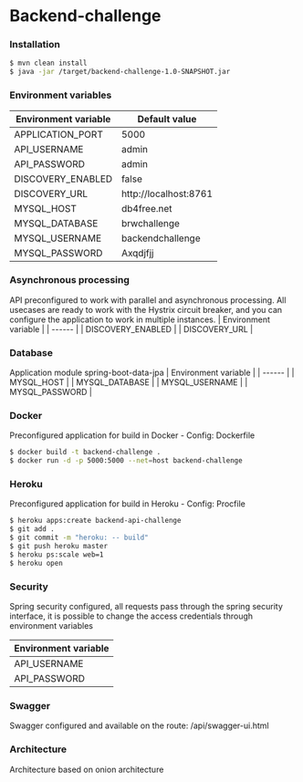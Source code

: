 # Backend-challenge


### Installation

```sh
$ mvn clean install
$ java -jar /target/backend-challenge-1.0-SNAPSHOT.jar
```

### Environment variables

| Environment variable | Default value |
| ------ | ------ |
| APPLICATION_PORT | 5000 |
| API_USERNAME | admin |
| API_PASSWORD | admin |
| DISCOVERY_ENABLED | false |
| DISCOVERY_URL | http://localhost:8761 |
| MYSQL_HOST | db4free.net |
| MYSQL_DATABASE | brwchallenge |
| MYSQL_USERNAME | backendchallenge |
| MYSQL_PASSWORD | Axqdjfjj |

### Asynchronous processing

API preconfigured to work with parallel and asynchronous processing.
All usecases are ready to work with the Hystrix circuit breaker, and you can configure the application to work in multiple instances.
| Environment variable |
| ------ |
| DISCOVERY_ENABLED |
| DISCOVERY_URL |

### Database

Application module spring-boot-data-jpa
| Environment variable |
| ------ |
| MYSQL_HOST |
| MYSQL_DATABASE |
| MYSQL_USERNAME |
| MYSQL_PASSWORD |

### Docker

Preconfigured application for build in Docker - Config: Dockerfile

```sh
$ docker build -t backend-challenge .
$ docker run -d -p 5000:5000 --net=host backend-challenge
```

### Heroku

Preconfigured application for build in Heroku - Config: Procfile

```sh
$ heroku apps:create backend-api-challenge
$ git add .
$ git commit -m "heroku: -- build"
$ git push heroku master
$ heroku ps:scale web=1
$ heroku open
```

### Security

Spring security configured, all requests pass through the spring security interface, it is possible to change the access credentials through environment variables

| Environment variable |
| ------ |
| API_USERNAME |
| API_PASSWORD |

### Swagger

Swagger configured and available on the route: /api/swagger-ui.html

### Architecture
Architecture based on onion architecture